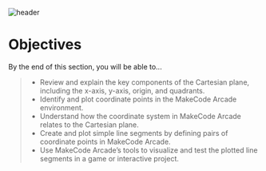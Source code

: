 ![header](assets/header.png)

# Objectives

By the end of this section, you will be able to...

> - Review and explain the key components of the Cartesian plane, including the x-axis, y-axis, origin, and quadrants.
> - Identify and plot coordinate points in the MakeCode Arcade environment.
> - Understand how the coordinate system in MakeCode Arcade relates to the Cartesian plane.
> - Create and plot simple line segments by defining pairs of coordinate points in MakeCode Arcade.
> - Use MakeCode Arcade’s tools to visualize and test the plotted line segments in a game or interactive project.